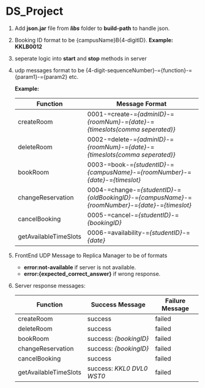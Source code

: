 # DS_Project
1. Add **json.jar** file from **_libs_** folder to **build-path** to handle json.

2. Booking ID format to be {campusName}B{4-digitID}. **Example: KKLB0012**

3. seperate logic into **start** and **stop** methods in server

4. udp messages format to be {4-digit-sequenceNumber}-={function}-={param1}-={param2} etc.  

   **Example:**  

   | Function | Message Format |
   | -------- | -------------- |
   | createRoom | 0001-=create-=_{adminID}_-=_{roomNum}_-=_{date}_-=_{timeslots(comma seperated)}_ |
   | deleteRoom | 0002-=delete-=_{adminID}_-=_{roomNum}_-=_{date}_-=_{timeslots(comma seperated)}_ |
   | bookRoom | 0003-=book-=_{studentID}_-=_{campusName}_-=_{roomNumber}_-=_{date}_-=_{timeslot}_ |
   | changeReservation | 0004-=change-=_{studentID}_-=_{oldBookingID}_-=_{campusName}_-=_{roomNumber}_-=_{date}_-=_{timeslot}_ |
   | cancelBooking | 0005-=cancel-=_{studentID}_-=_{bookingID}_ |
   | getAvailableTimeSlots | 0006-=availability-=_{studentID}_-=_{date}_ |

5. FrontEnd UDP Message to Replica Manager to be of formats  
   - **error:not-available** if server is not available.
   - **error:{expected_correct_answer}** if wrong response.
  
6. Server response messages:
   
   | Function | Success Message | Failure Message |
   | -------- | --------------- | --------------- |
   | createRoom | success | failed |
   | deleteRoom | success | failed |
   | bookRoom | success: _{bookingID}_ | failed |
   | changeReservation | success: _{bookingID}_ | failed |
   | cancelBooking | success | failed |
   | getAvailableTimeSlots | success: _KKL0 DVL0 WST0_ | failed |
